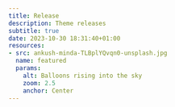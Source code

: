 ```yaml
---
title: Release
description: Theme releases
subtitle: true
date: 2023-10-30 18:31:40+01:00
resources:
- src: ankush-minda-TLBplYQvqn0-unsplash.jpg
  name: featured
  params:
    alt: Balloons rising into the sky
    zoom: 2.5
    anchor: Center
---
```


